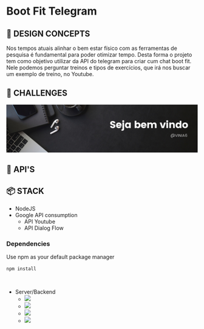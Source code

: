
# Boot Fit Telegram 

## :thought_balloon: DESIGN CONCEPTS

<P>
Nos tempos atuais alinhar o bem estar físico com as ferramentas de pesquisa é fundamental para poder otimizar tempo. Desta forma o projeto tem como objetivo utilizar da API do telegram para criar cum chat boot fit. Nele podemos perguntar treinos e tipos de exercícios, que irá nos buscar um exemplo de treino, no Youtube. 
</p>

## :rocket: CHALLENGES

<img src="https://github.com/VINIA6/VINIA6/blob/master/b4.png">

<p>

</p>

## :closed_lock_with_key: API'S
<p>
</p>


## 📦 STACK

- NodeJS
- Google API consumption
    - API Youtube
    - API Dialog Flow

### Dependencies

<p>
Use npm as your default package manager

```
npm install
``` 
</p>


<br>

- Server/Backend
    - <img src="https://img.shields.io/badge/dialogflow-^1.2.0-green"/> 
    - <img src="https://img.shields.io/badge/dotenv-^16.0.3-green"/> 
    - <img src="https://img.shields.io/badge/node_telegram_bot_api-^0.61.0-green"/> 
    - <img src="https://img.shields.io/badge/youtube_node-^1.3.3-green"/> 
